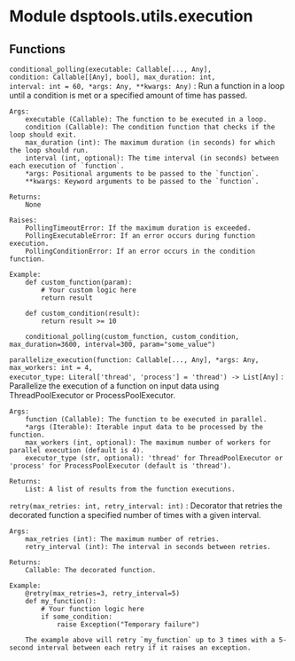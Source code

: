 Module dsptools.utils.execution
===============================

Functions
---------

    
`conditional_polling(executable: Callable[..., Any], condition: Callable[[Any], bool], max_duration: int, interval: int = 60, *args: Any, **kwargs: Any)`
:   Run a function in a loop until a condition is met or a specified amount of time has passed.
    
    Args:
        executable (Callable): The function to be executed in a loop.
        condition (Callable): The condition function that checks if the loop should exit.
        max_duration (int): The maximum duration (in seconds) for which the loop should run.
        interval (int, optional): The time interval (in seconds) between each execution of `function`.
        *args: Positional arguments to be passed to the `function`.
        **kwargs: Keyword arguments to be passed to the `function`.
    
    Returns:
        None
    
    Raises:
        PollingTimeoutError: If the maximum duration is exceeded.
        PollingExecutableError: If an error occurs during function execution.
        PollingConditionError: If an error occurs in the condition function.
    
    Example:
        def custom_function(param):
            # Your custom logic here
            return result
    
        def custom_condition(result):
            return result >= 10
    
        conditional_polling(custom_function, custom_condition, max_duration=3600, interval=300, param="some_value")

    
`parallelize_execution(function: Callable[..., Any], *args: Any, max_workers: int = 4, executor_type: Literal['thread', 'process'] = 'thread') ‑> List[Any]`
:   Parallelize the execution of a function on input data using ThreadPoolExecutor or ProcessPoolExecutor.
    
    Args:
        function (Callable): The function to be executed in parallel.
        *args (Iterable): Iterable input data to be processed by the function.
        max_workers (int, optional): The maximum number of workers for parallel execution (default is 4).
        executor_type (str, optional): 'thread' for ThreadPoolExecutor or 'process' for ProcessPoolExecutor (default is 'thread').
    
    Returns:
        List: A list of results from the function executions.

    
`retry(max_retries: int, retry_interval: int)`
:   Decorator that retries the decorated function a specified number of times with a given interval.
    
    Args:
        max_retries (int): The maximum number of retries.
        retry_interval (int): The interval in seconds between retries.
    
    Returns:
        Callable: The decorated function.
    
    Example:
        @retry(max_retries=3, retry_interval=5)
        def my_function():
            # Your function logic here
            if some_condition:
                raise Exception("Temporary failure")
    
        The example above will retry `my_function` up to 3 times with a 5-second interval between each retry if it raises an exception.